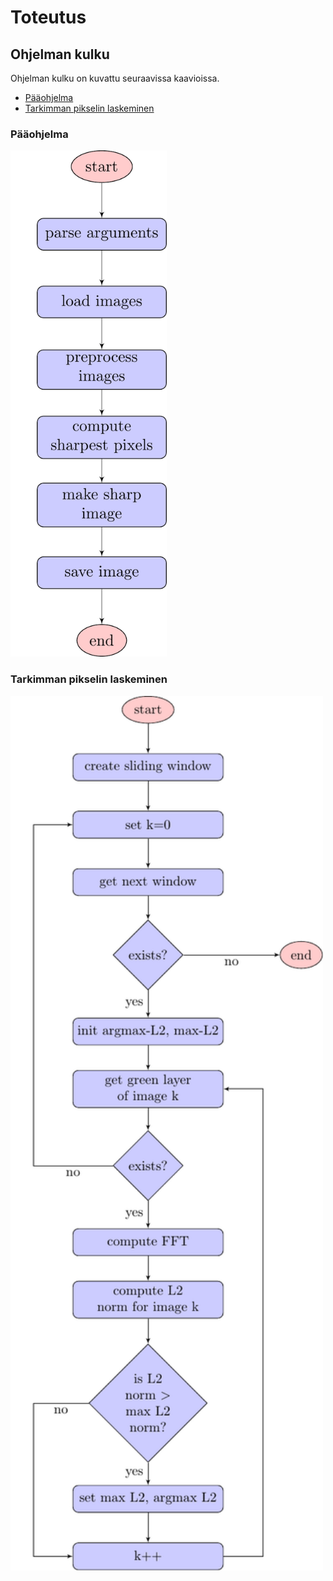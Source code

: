 # Toteutus

## Ohjelman kulku

Ohjelman kulku on kuvattu seuraavissa kaavioissa.
* <a href="#paaohjelma">Pääohjelma</a>
* <a href="#tarkin">Tarkimman pikselin laskeminen</a>

<a name="paaohjelma"></a>
### Pääohjelma

<img src="./diagrams/main.png" alt="Main program" width="250px"/>

<a name="tarkin"></a>
### Tarkimman pikselin laskeminen

<img src="./diagrams/sharpest.png" alt="Compute sharpest pixels" width="500px"/>
